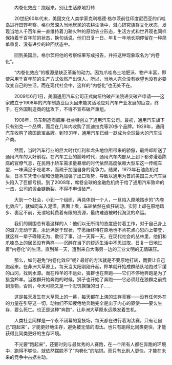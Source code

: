 　　内卷化效应：跑起来，别让生活原地打转

　　20世纪60年代末，美国文化人类学家克利福德·格尔茨前往印度尼西亚的爪哇岛进行田野考察。格尔茨深入当地居民的农耕生活中，潜心研究族群文化状态，发现当地人千百年来一直维持着刀耕火种的原始农业形态，生活方式和世界观也同样保持着千百年前的状态，换句话说，他们日复一日、年复一年地长期停留在一种简单重复、没有进步的轮回状态中。

　　回到美国后，格尔茨将他的考察结果写成报告，并把这种现象取名为“内卷化”。

　　“内卷化效应”的根源是缺乏革新的动力。因为爪哇岛土地肥沃、物产丰富，即使采用千百年前的生产方式依然产出惊人，所以，当地人完全没有欲望也没有必要改变自己的生活。而在现代社会中，这样的“内卷化”也无处不在。

　　2009年6月1日，美国通用汽车公司正式向纽约破产法院递交破产申请——这家成立于1908年的汽车制造业巨头因未能灵活地应对汽车产业发展的巨变，终于，在外国制造商的猛攻下，不得不宣布破产重组。

　　1908年，马车制造商威廉·杜兰特创立了通用汽车公司。最初，通用汽车旗下只有别克一个品牌，而后在几年内收购了凯迪拉克等20多个品牌。1929年，通用汽车收购了德国欧宝品牌。到1931年，通用汽车已经一跃成为全球最大的汽车生产商。

　　然而，当时汽车行业的巨大时代红利和龙头地位所带来的骄傲，最终却断送了通用汽车的大好前程。在汽车工业的巅峰时代，通用汽车内部从上到下都弥漫着陈腐的官僚气息，在民用小轿车需求量暴增的时代依然高度依赖大型车这一传统车型，一味满足于吃老本，而疏于加强自身的竞争力。结果，1973年石油危机过后，日本车凭借小型和低能耗加强了出口攻势，导致以通用为首的美国三大汽车巨头陷入了巨额亏损。到了2008年，席卷全球的金融危机终于给了通用汽车致命的一击，公司的资金链断裂，不得不申请破产。

　　大到一个社会，小到一个组织，再具体到一个人，一旦陷入原地踏步的“内卷化效应”，就如同车入泥潭。表面上看，车轮依然在疯狂转动，实际上却在原地踏步、裹足不前，无谓地耗费着有限的资源，最终难逃被时代淘汰的命运。

　　我们的周围总有着这样的人：他们以无所谓的态度应付着工作，对于自己身上的潜力无动于衷，永远满足于现状，宁愿始终待在原地也不肯花点心思向上攀登，就这样一辈子碌碌无为、敷衍了事，过—天算一天。在现代社会的丛林里，他们和爪哇岛上的居民没有两样——沉醉在当下的舒适生活中不思进取，日复一日地过着“内卷化”的生活。直到某一天，遭到来自大海另一边的工业文明的无情碾压。

　　那么，如何避免“内卷化效应”呢? 最好的方法就是不要原地打转，而要让自己跑起来。在非洲大草原上，每天当太阳刚刚升起，羚羊就开始成群结队地跑过平缓的山冈，找到水源。而在羚羊的不远处，狼群也在奔跑——它们不停地奔跑是为了猎食羚羊。当狼群开始奔跑的时候，狮子也开始了奔跑——它必须赶在狼群之前找到食物，否则，今天可能又是一个忍饥挨饿的日子……

　　这是每天发生在大草原上的一幕，每天都在上演的生存竞赛——没有任何外在的力量在引导这一切，动物们不知疲倦地奔跑完全是出于内心的驱使——要么生存，要么死亡。也正是这种“奔跑”，让非洲大草原永远焕发着生机。

　　人类社会同样是一个永不闭幕的竞技场，每天都在进行着淘汰赛。只有让自己“跑起来”，才能更好地生存，避免被无情的淘汰。也只有跑得比同类更快，才能获得比同类更好的生存环境。

　　不光要“跑起来”，还要时刻与最优秀的人赛跑，在一个所有人都在奔跑的环境中，跑得不够快，就依然摆脱不了“内卷化”的陷阱。而只有比别人更快，才能在未来的竞争中占据主动。